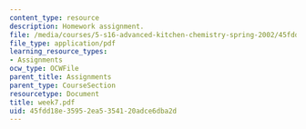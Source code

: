 ```yaml
---
content_type: resource
description: Homework assignment.
file: /media/courses/5-s16-advanced-kitchen-chemistry-spring-2002/45fdd18e35952ea5354120adce6dba2d_week7.pdf
file_type: application/pdf
learning_resource_types:
- Assignments
ocw_type: OCWFile
parent_title: Assignments
parent_type: CourseSection
resourcetype: Document
title: week7.pdf
uid: 45fdd18e-3595-2ea5-3541-20adce6dba2d
---
```

